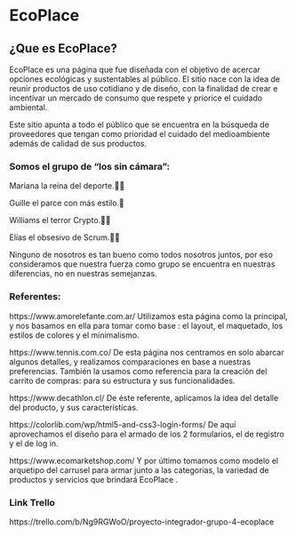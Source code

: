 <h1>EcoPlace</h1>

<h2>¿Que es EcoPlace?</h2>

<p>EcoPlace es una página que fue diseñada con el objetivo de acercar opciones ecológicas y sustentables al público. El sitio nace con la idea de reunir productos de uso cotidiano y de diseño, con la finalidad de crear e incentivar un mercado de consumo que respete y priorice el cuidado ambiental.</p>
<p>Este sitio apunta a todo el público que se encuentra en la búsqueda de proveedores que tengan como prioridad el cuidado del medioambiente además de calidad de sus productos.</p>

<h3>Somos el grupo de “los sin cámara”:</h3>
<p>Mariana la reina del deporte.🤸‍♀️</p>
<p>Guille el parce con más estilo.🕺</p>
<p>Williams el terror Crypto.👨‍💻</p>
<p>Elías el obsesivo de Scrum.👨‍💼</p>
<p>Ninguno de nosotros es tan bueno como todos nosotros juntos, por eso consideramos que nuestra fuerza como grupo se encuentra en nuestras diferencias, no en nuestras semejanzas.</p>

<h3>Referentes:</h3>

<p>https://www.amorelefante.com.ar/ Utilizamos esta página como la principal, y nos basamos en ella para tomar como base : el layout, el maquetado, los estilos de colores y el minimalismo.</p>
<p>https://www.tennis.com.co/ De esta página nos centramos en solo abarcar algunos detalles, y realizamos comparaciones en base a nuestras preferencias. También la usamos como referencia para la creación del carrito de compras: para su estructura y sus funcionalidades. </p>
<p>https://www.decathlon.cl/ De éste referente, aplicamos la idea del detalle del producto, y sus características. </p>
<p>https://colorlib.com/wp/html5-and-css3-login-forms/ De aquí aprovechamos el diseño para el armado de los 2 formularios, el de registro y el de log in. </p>
<p>https://www.ecomarketshop.com/ Y por último tomamos como modelo el arquetipo del carrusel para armar junto a las categorias, la variedad de productos y servicios que brindará EcoPlace .</p>

<h3>Link Trello</h3>
<a>https://trello.com/b/Ng9RGWoO/proyecto-integrador-grupo-4-ecoplace</a>
